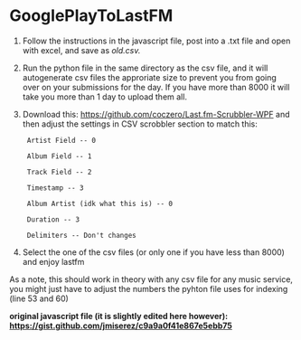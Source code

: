 # GooglePlayToLastFM

1. Follow the instructions in the javascript file, post into a .txt file and open with excel, and save as *old.csv.*

2. Run the python file in the same directory as the csv file, and it will autogenerate csv files the approriate size to prevent you from going over on your submissions for the day. If you have more than 8000 it will take you more than 1 day to upload them all.

3. Download this: https://github.com/coczero/Last.fm-Scrubbler-WPF and then adjust the settings in CSV scrobbler section to match this:
    
        Artist Field -- 0
        
        Album Field -- 1
        
        Track Field -- 2
        
        Timestamp -- 3
        
        Album Artist (idk what this is) -- 0
        
        Duration -- 3
        
        Delimiters -- Don't changes
        
4. Select the one of the csv files (or only one if you have less than 8000) and enjoy lastfm

As a note, this should work in theory with any csv file for any music service, you might just have to adjust the numbers the pyhton file uses for indexing (line 53 and 60)

**original javascript file (it is slightly edited here however): https://gist.github.com/jmiserez/c9a9a0f41e867e5ebb75**
